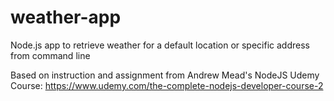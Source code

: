 # weather-app
Node.js app to retrieve weather for a default location or specific address from command line

Based on instruction and assignment from Andrew Mead's NodeJS Udemy Course:
https://www.udemy.com/the-complete-nodejs-developer-course-2

